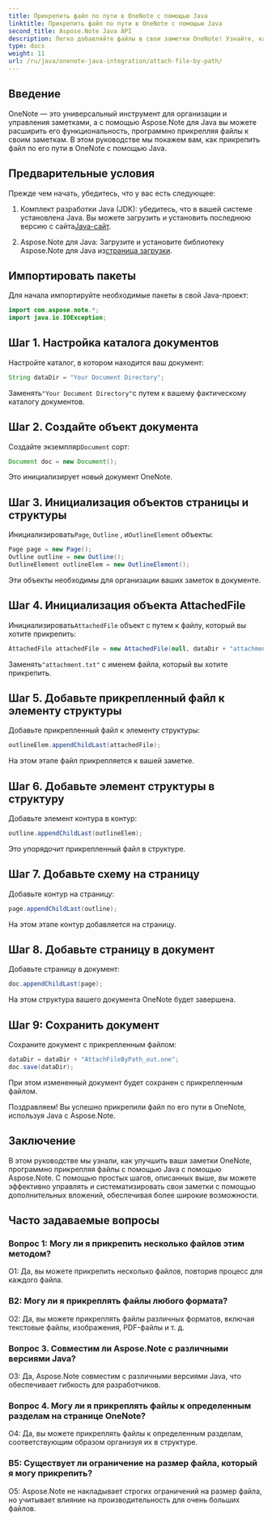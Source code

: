 ```yaml
---
title: Прикрепить файл по пути в OneNote с помощью Java
linktitle: Прикрепить файл по пути в OneNote с помощью Java
second_title: Aspose.Note Java API
description: Легко добавляйте файлы в свои заметки OneNote! Узнайте, как прикреплять файлы по пути в Java с помощью Aspose.Note. Простое руководство и код включены! #OneNote #Java #Aspose
type: docs
weight: 11
url: /ru/java/onenote-java-integration/attach-file-by-path/
---
```

## Введение

OneNote — это универсальный инструмент для организации и управления заметками, а с помощью Aspose.Note для Java вы можете расширить его функциональность, программно прикрепляя файлы к своим заметкам. В этом руководстве мы покажем вам, как прикрепить файл по его пути в OneNote с помощью Java.

## Предварительные условия

Прежде чем начать, убедитесь, что у вас есть следующее:

1.  Комплект разработки Java (JDK): убедитесь, что в вашей системе установлена Java. Вы можете загрузить и установить последнюю версию с сайта[Java-сайт](https://www.oracle.com/java/).
   
2.  Aspose.Note для Java: Загрузите и установите библиотеку Aspose.Note для Java из[страница загрузки](https://releases.aspose.com/note/java/).

## Импортировать пакеты

Для начала импортируйте необходимые пакеты в свой Java-проект:

```java
import com.aspose.note.*;
import java.io.IOException;
```

## Шаг 1. Настройка каталога документов

Настройте каталог, в котором находится ваш документ:

```java
String dataDir = "Your Document Directory";
```

 Заменять`"Your Document Directory"`с путем к вашему фактическому каталогу документов.

## Шаг 2. Создайте объект документа

 Создайте экземпляр`Document` сорт:

```java
Document doc = new Document();
```

Это инициализирует новый документ OneNote.

## Шаг 3. Инициализация объектов страницы и структуры

 Инициализировать`Page`, `Outline` , и`OutlineElement` объекты:

```java
Page page = new Page();
Outline outline = new Outline();
OutlineElement outlineElem = new OutlineElement();
```

Эти объекты необходимы для организации ваших заметок в документе.

## Шаг 4. Инициализация объекта AttachedFile

 Инициализировать`AttachedFile` объект с путем к файлу, который вы хотите прикрепить:

```java
AttachedFile attachedFile = new AttachedFile(null, dataDir + "attachment.txt");
```

 Заменять`"attachment.txt"` с именем файла, который вы хотите прикрепить.

## Шаг 5. Добавьте прикрепленный файл к элементу структуры

Добавьте прикрепленный файл к элементу структуры:

```java
outlineElem.appendChildLast(attachedFile);
```

На этом этапе файл прикрепляется к вашей заметке.

## Шаг 6. Добавьте элемент структуры в структуру

Добавьте элемент контура в контур:

```java
outline.appendChildLast(outlineElem);
```

Это упорядочит прикрепленный файл в структуре.

## Шаг 7. Добавьте схему на страницу

Добавьте контур на страницу:

```java
page.appendChildLast(outline);
```

На этом этапе контур добавляется на страницу.

## Шаг 8. Добавьте страницу в документ

Добавьте страницу в документ:

```java
doc.appendChildLast(page);
```

На этом структура вашего документа OneNote будет завершена.

## Шаг 9: Сохранить документ

Сохраните документ с прикрепленным файлом:

```java
dataDir = dataDir + "AttachFileByPath_out.one";
doc.save(dataDir);
```

При этом измененный документ будет сохранен с прикрепленным файлом.

Поздравляем! Вы успешно прикрепили файл по его пути в OneNote, используя Java с Aspose.Note.

## Заключение

В этом руководстве мы узнали, как улучшить ваши заметки OneNote, программно прикрепляя файлы с помощью Java с помощью Aspose.Note. С помощью простых шагов, описанных выше, вы можете эффективно управлять и систематизировать свои заметки с помощью дополнительных вложений, обеспечивая более широкие возможности.

## Часто задаваемые вопросы

### Вопрос 1: Могу ли я прикрепить несколько файлов этим методом?

О1: Да, вы можете прикрепить несколько файлов, повторив процесс для каждого файла.

### В2: Могу ли я прикреплять файлы любого формата?

О2: Да, вы можете прикреплять файлы различных форматов, включая текстовые файлы, изображения, PDF-файлы и т. д.

### Вопрос 3. Совместим ли Aspose.Note с различными версиями Java?

О3: Да, Aspose.Note совместим с различными версиями Java, что обеспечивает гибкость для разработчиков.

### Вопрос 4. Могу ли я прикреплять файлы к определенным разделам на странице OneNote?

О4: Да, вы можете прикреплять файлы к определенным разделам, соответствующим образом организуя их в структуре.

### В5: Существует ли ограничение на размер файла, который я могу прикрепить?

О5: Aspose.Note не накладывает строгих ограничений на размер файла, но учитывает влияние на производительность для очень больших файлов.